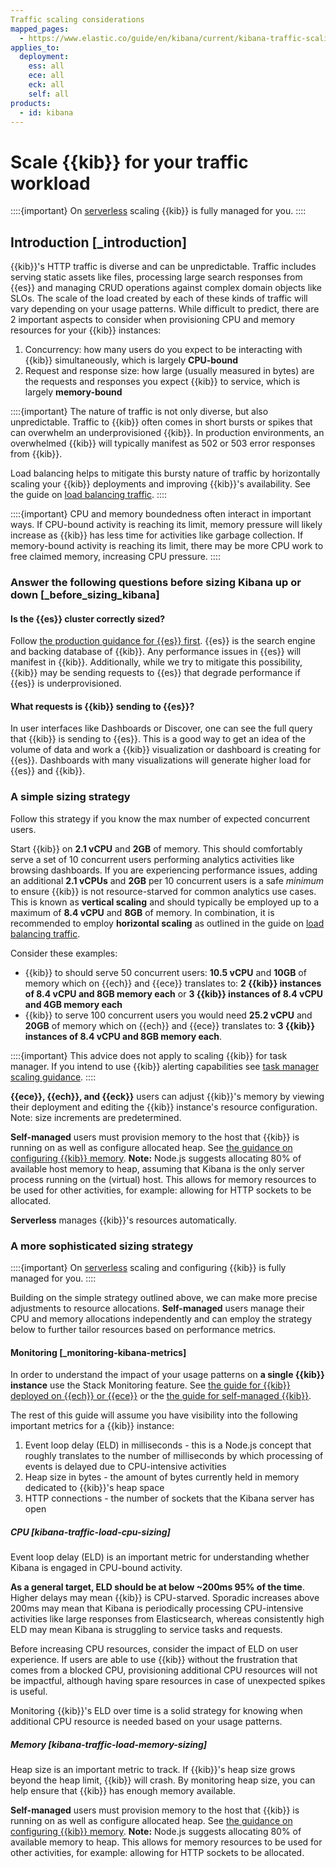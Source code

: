 ```yaml
---
Traffic scaling considerations
mapped_pages:
  - https://www.elastic.co/guide/en/kibana/current/kibana-traffic-scaling-considerations.html
applies_to:
  deployment:
    ess: all
    ece: all
    eck: all
    self: all
products:
  - id: kibana
---
```


# Scale {{kib}} for your traffic workload

::::{important}
On [serverless](../deploy/elastic-cloud/serverless.md) scaling {{kib}} is fully managed for you.
::::

## Introduction [_introduction]

{{kib}}'s HTTP traffic is diverse and can be unpredictable. Traffic includes serving static assets like files, processing large search responses from {{es}} and managing CRUD operations against complex domain objects like SLOs. The scale of the load created by each of these kinds of traffic will vary depending on your usage patterns. While difficult to predict, there are 2 important aspects to consider when provisioning CPU and memory resources for your {{kib}} instances:

1. Concurrency: how many users do you expect to be interacting with {{kib}} simultaneously, which is largely **CPU-bound**
2. Request and response size: how large (usually measured in bytes) are the requests and responses you expect {{kib}} to service, which is largely **memory-bound**

::::{important}
The nature of traffic is not only diverse, but also unpredictable. Traffic to {{kib}} often comes in short bursts or spikes that can overwhelm an underprovisioned {{kib}}. In production environments, an overwhelmed {{kib}} will typically manifest as 502 or 503 error responses from {{kib}}.

Load balancing helps to mitigate this bursty nature of traffic by horizontally scaling your {{kib}} deployments and improving {{kib}}'s availability. See the guide on [load balancing traffic](./kibana-load-balance-traffic.md).
::::

::::{important}
CPU and memory boundedness often interact in important ways. If CPU-bound activity is reaching its limit, memory pressure will likely increase as {{kib}} has less time for activities like garbage collection. If memory-bound activity is reaching its limit, there may be more CPU work to free claimed memory, increasing CPU pressure.
::::

### Answer the following questions before sizing Kibana up or down [_before_sizing_kibana]

#### Is the {{es}} cluster correctly sized?

Follow [the production guidance for {{es}} first](./elasticsearch-in-production-environments.md). {{es}} is the search engine and backing database of {{kib}}. Any performance issues in {{es}} will manifest in {{kib}}. Additionally, while we try to mitigate this possibility, {{kib}} may be sending requests to {{es}} that degrade performance if {{es}} is underprovisioned.

#### What requests is {{kib}} sending to {{es}}?

In user interfaces like Dashboards or Discover, one can see the full query that {{kib}} is sending to {{es}}. This is a good way to get an idea of the volume of data and work a {{kib}} visualization or dashboard is creating for {{es}}. Dashboards with many visualizations will generate higher load for {{es}} and {{kib}}.

### A simple sizing strategy

Follow this strategy if you know the max number of expected concurrent users.

Start {{kib}} on **2.1 vCPU** and **2GB** of memory. This should comfortably serve a set of 10 concurrent users performing analytics activities like browsing dashboards. If you are experiencing performance issues, adding an additional **2.1 vCPUs** and **2GB** per 10 concurrent users is a safe _minimum_ to ensure {{kib}} is not resource-starved for common analytics use cases. This is known as **vertical scaling** and should typically be employed up to a maximum of **8.4 vCPU** and **8GB** of memory. In combination, it is recommended to employ **horizontal scaling** as outlined in the guide on [load balancing traffic](./kibana-load-balance-traffic.md).

Consider these examples:

* {{kib}} to should serve 50 concurrent users: **10.5 vCPU** and **10GB** of memory which on {{ech}} and {{ece}} translates to: **2 {{kib}} instances of 8.4 vCPU and 8GB memory each** or **3 {{kib}} instances of 8.4 vCPU and 4GB memory each**
* {{kib}} to serve 100 concurrent users you would need **25.2 vCPU** and **20GB** of memory which on {{ech}} and {{ece}} translates to: **3 {{kib}} instances of 8.4 vCPU and 8GB memory each**.

::::{important}
This advice does not apply to scaling {{kib}} for task manager. If you intend to use {{kib}} alerting capabilities see [task manager scaling guidance](./kibana-task-manager-scaling-considerations.md).
::::

**{{ece}}, {{ech}}, and {{eck}}** users can adjust {{kib}}'s memory by viewing their deployment and editing the {{kib}} instance's resource configuration. Note: size increments are predetermined.

**Self-managed** users must provision memory to the host that {{kib}} is running on as well as configure allocated heap. See [the guidance on configuring {{kib}} memory](./kibana-configure-memory.md). **Note:** Node.js suggests allocating 80% of available host memory to heap, assuming that Kibana is the only server process running on the (virtual) host. This allows for memory resources to be used for other activities, for example: allowing for HTTP sockets to be allocated.

**Serverless** manages {{kib}}'s resources automatically.

### A more sophisticated sizing strategy

::::{important}
On [serverless](../deploy/elastic-cloud/serverless.md) scaling and configuring {{kib}} is fully managed for you.
::::

Building on the simple strategy outlined above, we can make more precise adjustments to resource allocations. **Self-managed** users manage their CPU and memory allocations independently and can employ the strategy below to further tailor resources based on performance metrics.

#### Monitoring [_monitoring-kibana-metrics]

In order to understand the impact of your usage patterns on **a single {{kib}} instance** use the Stack Monitoring feature. See [the guide for {{kib}} deployed on {{ech}} or {{ece}}](../monitor/stack-monitoring/ece-ech-stack-monitoring.md) or the [the guide for self-managed {{kib}}](../monitor/stack-monitoring/kibana-monitoring-self-managed.md).

The rest of this guide will assume you have visibility into the following important metrics for a {{kib}} instance:

1. Event loop delay (ELD) in milliseconds - this is a Node.js concept that roughly translates to the number of milliseconds by which processing of events is delayed due to CPU-intensive activities
2. Heap size in bytes - the amount of bytes currently held in memory dedicated to {{kib}}'s heap space
3. HTTP connections - the number of sockets that the Kibana server has open

##### CPU [kibana-traffic-load-cpu-sizing]

Event loop delay (ELD) is an important metric for understanding whether Kibana is engaged in CPU-bound activity.

**As a general target, ELD should be at below ~200ms 95% of the time**. Higher delays may mean {{kib}} is CPU-starved. Sporadic increases above 200ms may mean that Kibana is periodically processing CPU-intensive activities like large responses from Elasticsearch, whereas consistently high ELD may mean Kibana is struggling to service tasks and requests.

Before increasing CPU resources, consider the impact of ELD on user experience. If users are able to use {{kib}} without the frustration that comes from a blocked CPU, provisioning additional CPU resources will not be impactful, although having spare resources in case of unexpected spikes is useful.

Monitoring {{kib}}'s ELD over time is a solid strategy for knowing when additional CPU resource is needed based on your usage patterns.

##### Memory [kibana-traffic-load-memory-sizing]

Heap size is an important metric to track. If {{kib}}'s heap size grows beyond the heap limit, {{kib}} will crash. By monitoring heap size, you can help ensure that {{kib}} has enough memory available.

**Self-managed** users must provision memory to the host that {{kib}} is running on as well as configure allocated heap. See [the guidance on configuring {{kib}} memory](./kibana-configure-memory.md). **Note:** Node.js suggests allocating 80% of available memory to heap. This allows for memory resources to be used for other activities, for example: allowing for HTTP sockets to be allocated.

